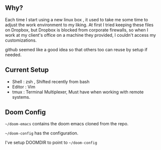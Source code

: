 Why?
---
Each time I start using a new linux box , it used to take me some time
to adjust the work environment to my liking.
At first I tried keeping these files on Dropbox, but Dropbox is blocked
from corporate firewalls, so when I work at my client's office 
on a machine they provided, I couldn't access my customizations.

github seemed like a good idea so that others too can reuse by setup if needed.

Current Setup
-------------

 * Shell : zsh , Shifted recently from bash
 * Editor : Vim
 * tmux : Terminal Multiplexer, Must have when working with remote systems.

Doom Config
-----------

`~/doom-emacs` contains the doom emacs cloned from the repo.

`~/doom-config` has the configuration.

I've setup DOOMDIR to point to `~/doom-config`

